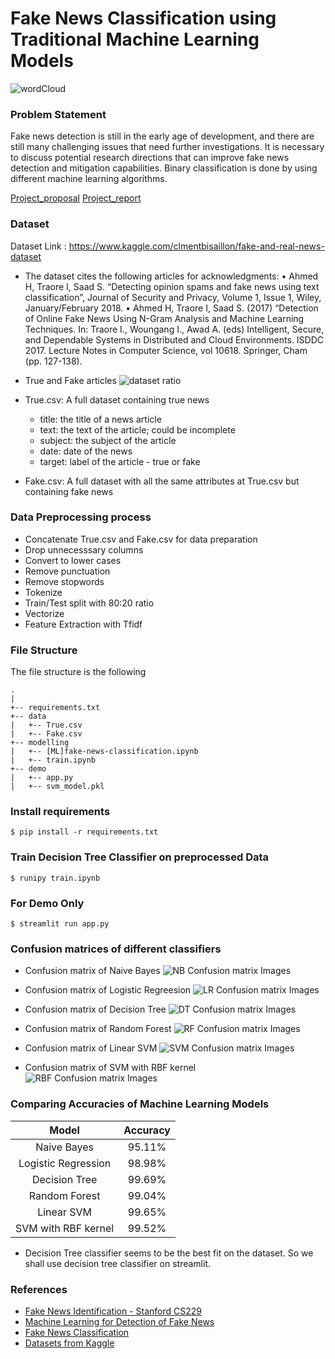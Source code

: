 # Fake News Classification using Traditional Machine Learning Models
![wordCloud](Image/word_cloud.png)

### Problem Statement  

Fake news detection is still in the early age of development, and there are still many challenging issues that need further investigations. It is necessary to discuss potential research directions that can improve fake news detection and mitigation capabilities. Binary classification is done by using different machine learning algorithms.

[Project_proposal](Image/proposal.pdf)
[Project_report](Image/report.pdf)

### Dataset 

Dataset Link : https://www.kaggle.com/clmentbisaillon/fake-and-real-news-dataset

- The dataset cites the following articles for acknowledgments: 
• Ahmed H, Traore I, Saad S. “Detecting opinion spams and fake news using text classification”,  Journal of Security and Privacy, Volume 1, Issue 1, Wiley, January/February 2018. 
• Ahmed H, Traore I, Saad S. (2017) “Detection of Online Fake News Using N-Gram Analysis and  Machine Learning Techniques. In: Traore I., Woungang I., Awad A. (eds) Intelligent, Secure, and  Dependable Systems in Distributed and Cloud Environments. ISDDC 2017. Lecture Notes in  Computer Science, vol 10618. Springer, Cham (pp. 127-138). 

- True and Fake articles 
![dataset ratio](Image/TFratio.png)

* True.csv: A full dataset containing true news
  * title: the title of a news article
  * text: the text of the article; could be incomplete
  * subject: the subject of the article 
  * date: date of the news
  * target: label of the article - true or fake

* Fake.csv: A full dataset with all the same attributes at True.csv but containing fake news

### Data Preprocessing process
  
  * Concatenate True.csv and Fake.csv for data preparation
  * Drop unnecesssary columns
  * Convert to lower cases
  * Remove punctuation
  * Remove stopwords
  * Tokenize
  * Train/Test split with 80:20 ratio
  * Vectorize
  * Feature Extraction with Tfidf

### File Structure
The file structure is the following
```
.
|
+-- requirements.txt
+-- data
|   +-- True.csv
|   +-- Fake.csv
+-- modelling
|   +-- [ML]fake-news-classification.ipynb
|   +-- train.ipynb
+-- demo
|   +-- app.py
|   +-- svm_model.pkl
```

### Install requirements
```{r, engine='bash', count_lines}
$ pip install -r requirements.txt
```

### Train Decision Tree Classifier on preprocessed Data

```{r, engine='bash', count_lines}
$ runipy train.ipynb
```
### For Demo Only

```{r, engine='bash', count_lines}
$ streamlit run app.py
```
### Confusion matrices of different classifiers

- Confusion matrix of Naive Bayes
![NB Confusion matrix Images](Image/nb.png)

- Confusion matrix of Logistic Regreesion
![LR Confusion matrix Images](Image/lr.png)

- Confusion matrix of Decision Tree
![DT Confusion matrix Images](Image/dt.png)

- Confusion matrix of Random Forest
![RF Confusion matrix Images](Image/rf.png)

- Confusion matrix of Linear SVM
![SVM Confusion matrix Images](Image/svm.png)

- Confusion matrix of SVM with RBF kernel
![RBF Confusion matrix Images](Image/rbf.png)


### Comparing Accuracies of Machine Learning Models

| Model                     | Accuracy     |
|:-------------------------:|:------------:|
| Naive Bayes               | 95.11%       |
| Logistic Regression       | 98.98%       |
| Decision Tree             | 99.69%       |
| Random Forest             | 99.04%       |
| Linear SVM                | 99.65%       |
| SVM with RBF kernel       | 99.52%       |

- Decision Tree classifier seems to be the best fit on the dataset. So we shall use decision tree classifier on streamlit. 

### References

  * [Fake News Identification - Stanford CS229](http://cs229.stanford.edu/proj2017/final-reports/5244348.pdf)
  * [Machine Learning for Detection of Fake News](https://dspace.mit.edu/bitstream/handle/1721.1/119727/1078649610-MIT.pdf)
  * [Fake News Classification](https://github.com/SauravMaheshkar/Fake-News-Classification)
  * [Datasets from Kaggle](https://www.kaggle.com/clmentbisaillon/fake-and-real-news-dataset)
